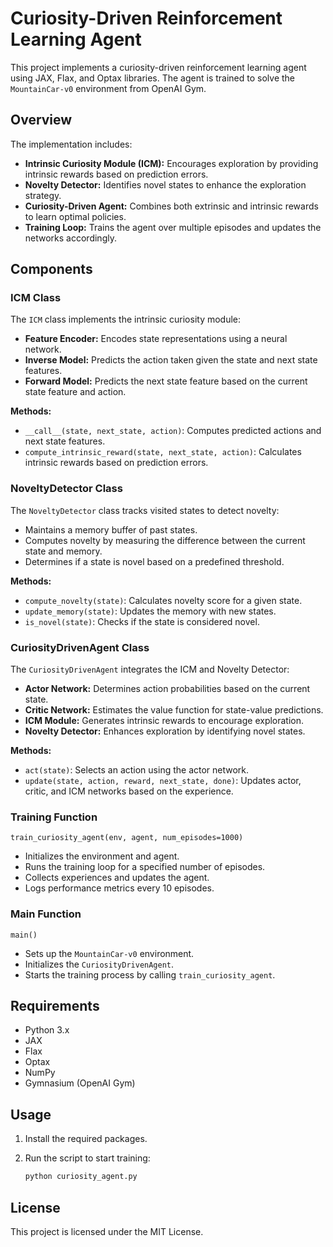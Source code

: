 # Curiosity-Driven Reinforcement Learning Agent

This project implements a curiosity-driven reinforcement learning agent using JAX, Flax, and Optax libraries. The agent is trained to solve the `MountainCar-v0` environment from OpenAI Gym.

## Overview

The implementation includes:

- **Intrinsic Curiosity Module (ICM):** Encourages exploration by providing intrinsic rewards based on prediction errors.
- **Novelty Detector:** Identifies novel states to enhance the exploration strategy.
- **Curiosity-Driven Agent:** Combines both extrinsic and intrinsic rewards to learn optimal policies.
- **Training Loop:** Trains the agent over multiple episodes and updates the networks accordingly.

## Components

### ICM Class

The `ICM` class implements the intrinsic curiosity module:

- **Feature Encoder:** Encodes state representations using a neural network.
- **Inverse Model:** Predicts the action taken given the state and next state features.
- **Forward Model:** Predicts the next state feature based on the current state feature and action.

**Methods:**

- `__call__(state, next_state, action)`: Computes predicted actions and next state features.
- `compute_intrinsic_reward(state, next_state, action)`: Calculates intrinsic rewards based on prediction errors.

### NoveltyDetector Class

The `NoveltyDetector` class tracks visited states to detect novelty:

- Maintains a memory buffer of past states.
- Computes novelty by measuring the difference between the current state and memory.
- Determines if a state is novel based on a predefined threshold.

**Methods:**

- `compute_novelty(state)`: Calculates novelty score for a given state.
- `update_memory(state)`: Updates the memory with new states.
- `is_novel(state)`: Checks if the state is considered novel.

### CuriosityDrivenAgent Class

The `CuriosityDrivenAgent` integrates the ICM and Novelty Detector:

- **Actor Network:** Determines action probabilities based on the current state.
- **Critic Network:** Estimates the value function for state-value predictions.
- **ICM Module:** Generates intrinsic rewards to encourage exploration.
- **Novelty Detector:** Enhances exploration by identifying novel states.

**Methods:**

- `act(state)`: Selects an action using the actor network.
- `update(state, action, reward, next_state, done)`: Updates actor, critic, and ICM networks based on the experience.

### Training Function

`train_curiosity_agent(env, agent, num_episodes=1000)`

- Initializes the environment and agent.
- Runs the training loop for a specified number of episodes.
- Collects experiences and updates the agent.
- Logs performance metrics every 10 episodes.

### Main Function

`main()`

- Sets up the `MountainCar-v0` environment.
- Initializes the `CuriosityDrivenAgent`.
- Starts the training process by calling `train_curiosity_agent`.

## Requirements

- Python 3.x
- JAX
- Flax
- Optax
- NumPy
- Gymnasium (OpenAI Gym)

## Usage

1. Install the required packages.
2. Run the script to start training:

    ```bash
    python curiosity_agent.py
    ```

## License

This project is licensed under the MIT License.
